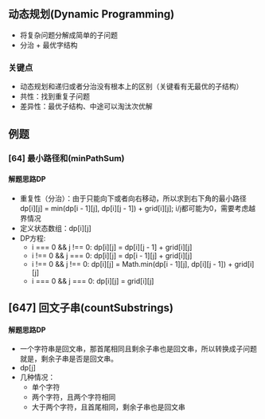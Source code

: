 ## 动态规划(Dynamic Programming)
- 将复杂问题分解成简单的子问题
- 分治 + 最优字结构
### 关键点
- 动态规划和递归或者分治没有根本上的区别（关键看有无最优的子结构）
- 共性：找到重复子问题
- 差异性：最优子结构、中途可以淘汰次优解

## 例题

### [64] 最小路径和(minPathSum)
#### 解题思路DP
- 重复性（分治）：由于只能向下或者向右移动，所以求到右下角的最小路径dp[i][j] = min(dp[i - 1][j], dp[i][j - 1]) + grid[i][j]; i/j都可能为0，需要考虑越界情况
- 定义状态数组：dp[i][j]
- DP方程:
  - i === 0 && j !== 0: dp[i][j] = dp[i][j - 1] + grid[i][j]
  - i !== 0 && j === 0: dp[i][j] = dp[i - 1][j] + grid[i][j]
  - i !== 0 && j !== 0: dp[i][j] = Math.min(dp[i - 1][j], dp[i][j - 1]) + grid[i][j]
  - i === 0 && j === 0: dp[i][j] = grid[i][j]

## [647] 回文子串(countSubstrings)
#### 解题思路DP
- 一个字符串是回文串，那首尾相同且剩余子串也是回文串，所以转换成子问题就是，剩余子串是否是回文串。
- dp[j]
- 几种情况：
  - 单个字符
  - 两个字符，且两个字符相同
  - 大于两个字符，且首尾相同，剩余子串也是回文串